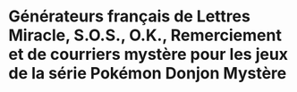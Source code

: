 # Générateurs français de Lettres Miracle, S.O.S., O.K., Remerciement et de courriers mystère pour les jeux de la série Pokémon Donjon Mystère
